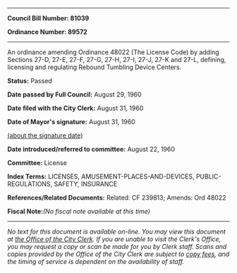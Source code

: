 

********

**Council Bill Number: 81039**
   
**Ordinance Number: 89572**
********

 An ordinance amending Ordinance 48022 (The License Code) by adding Sections 27-D, 27-E, 27-F, 27-G, 27-H, 27-I, 27-J, 27-K and 27-L, defining, licensing and regulating Rebound Tumbling Device Centers.

**Status:** Passed
   
**Date passed by Full Council:** August 29, 1960
   
**Date filed with the City Clerk:** August 31, 1960
   
**Date of Mayor's signature:** August 31, 1960
   
[(about the signature date)](/~public/approvaldate.htm)
   
   
   
**Date introduced/referred to committee:** August 22, 1960
   
**Committee:** License
   
   
**Index Terms:** LICENSES, AMUSEMENT-PLACES-AND-DEVICES, PUBLIC-REGULATIONS, SAFETY, INSURANCE

**References/Related Documents:** Related: CF 239813; Amends: Ord 48022

**Fiscal Note:**_(No fiscal note available at this time)_
********

_No text for this document is available on-line. You may view this document at [the Office of the City Clerk](http://www.seattle.gov/leg/clerk/contactUs.htm). If you are unable to visit the Clerk's Office, you may request a copy or scan be made for you by Clerk staff. Scans and copies provided by the Office of the City Clerk are subject to [copy fees](http://clerk.seattle.gov/~public/clerkfees.htm), and the timing of service is dependent on the availability of staff._


